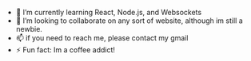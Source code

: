 - 🌱 I’m currently learning React, Node.js, and Websockets
- 💞️ I’m looking to collaborate on any sort of website, although im still a newbie.
- 📫 if you need to reach me, please contact my gmail
- ⚡ Fun fact: Im a coffee addict!

<!---
AntSpencer/AntSpencer is a ✨ special ✨ repository because its `README.md` (this file) appears on your GitHub profile.
You can click the Preview link to take a look at your changes.
--->
